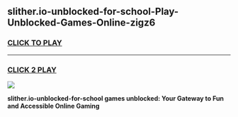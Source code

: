 
## slither.io-unblocked-for-school-Play-Unblocked-Games-Online-zigz6
<h3>
<a href="https://premium76.site?title=slither.io-unblocked-for-school&ref=25A">CLICK TO PLAY</a></h3>
<hr>

<h3>
<a href="https://premium76.site?title=slither.io-unblocked-for-school&ref=25A">CLICK 2 PLAY</a>
  
</h3>

<a href="https://premium76.site?title=slither.io-unblocked-for-school&ref=25A"><img src="https://clearcache.store/games.png"></a>


**slither.io-unblocked-for-school games unblocked: Your Gateway to Fun and Accessible Online Gaming**
